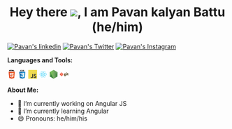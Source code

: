 <h1 align=center> Hey there <img src="https://media.giphy.com/media/hvRJCLFzcasrR4ia7z/giphy.gif" width="25px">, I am Pavan kalyan Battu (he/him)</h1>
<a href="https://www.linkedin.com/in/pavan-kalyan-battu-32701716b/"><img alt="Pavan's linkedin" src="https://img.shields.io/badge/linkedin-%230077B5.svg?&style=for-the-badge&logo=linkedin&logoColor=white"></img></a>
<a href="https://twitter.com/lucky9_V"><img alt="Pavan's Twitter" src="https://img.shields.io/badge/twitter-%231DA1F2.svg?&style=for-the-badge&logo=twitter&logoColor=white"></img></a>
<a href="https://www.instagram.com/pa.v_an/"><img alt="Pavan's Instagram" src="https://img.shields.io/badge/instagram-%23E4405F.svg?&style=for-the-badge&logo=instagram&logoColor=white"></img></a>

<!--
**lucky-9/lucky-9** is a ✨ _special_ ✨ repository because its `README.md` (this file) appears on your GitHub profile. -->

**Languages and Tools:**

<code><img height="20" src="https://raw.githubusercontent.com/github/explore/80688e429a7d4ef2fca1e82350fe8e3517d3494d/topics/html/html.png"></code>
<code><img height="20" src="https://raw.githubusercontent.com/github/explore/80688e429a7d4ef2fca1e82350fe8e3517d3494d/topics/css/css.png"></code>
<code><img height="20" src="https://raw.githubusercontent.com/github/explore/80688e429a7d4ef2fca1e82350fe8e3517d3494d/topics/javascript/javascript.png"></code>
<code><img height="20" src="https://raw.githubusercontent.com/github/explore/80688e429a7d4ef2fca1e82350fe8e3517d3494d/topics/react/react.png"></code>
<code><img height="20" src="https://raw.githubusercontent.com/github/explore/80688e429a7d4ef2fca1e82350fe8e3517d3494d/topics/nodejs/nodejs.png"></code>
<code><img height="20" src="https://raw.githubusercontent.com/github/explore/80688e429a7d4ef2fca1e82350fe8e3517d3494d/topics/git/git.png"></code>

**About Me:**
- 🔭 I’m currently working on Angular JS
- 🌱 I’m currently learning Angular
- 😄 Pronouns: he/him/his

